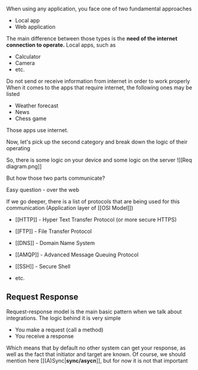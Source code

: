 When using any application, you face one of two fundamental approaches

- Local app
- Web application

The main difference between those types is the **need of the internet connection to operate.** 
Local apps, such as

- Calculator
- Camera
- etc.


Do not send or receive information from internet in order to work properly 
When it comes to the apps that require internet, the following ones may be listed

- Weather forecast
- News
- Chess game

Those apps use internet.

Now, let's pick up the second category and break down the logic of their operating

So, there is some logic on your device and some logic on the server
![[Req diagram.png]]

But how those two parts communicate?

Easy question - over the web

If we go deeper, there is a list of protocols that are being used for this communication (Application layer of [[OSI Model]])

- [[HTTP]] - Hyper Text Transfer Protocol (or more secure HTTPS)
  
- [[FTP]] - File Transfer Protocol
  
- [[DNS]] - Domain Name System
  
- [[AMQP]] - Advanced Message Queuing Protocol
  
- [[SSH]] - Secure Shell
  
- etc.

## Request Response

Request-response model is the main basic pattern when we talk about integrations. The logic behind it is very simple

- You make a request (call a method)
- You receive a response

Which means that by default no other system can get your response, as well as the fact that initiator and target are known.
Of course, we should mention here [[(A)Sync|**sync/asycn**]], but for now it is not that important